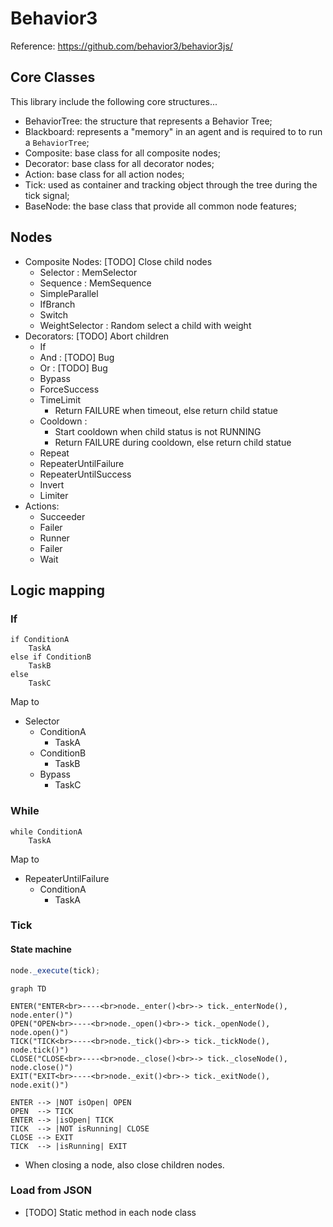 # Behavior3

Reference: https://github.com/behavior3/behavior3js/

## Core Classes

This library include the following core structures...

- BehaviorTree: the structure that represents a Behavior Tree;
- Blackboard: represents a "memory" in an agent and is required to to run a `BehaviorTree`;
- Composite: base class for all composite nodes;
- Decorator: base class for all decorator nodes;
- Action: base class for all action nodes;
- Tick: used as container and tracking object through the tree during the tick signal;
- BaseNode: the base class that provide all common node features;

## Nodes

- Composite Nodes: [TODO] Close child nodes
    - Selector : MemSelector
    - Sequence : MemSequence
    - SimpleParallel
    - IfBranch
    - Switch
    - WeightSelector : Random select a child with weight
- Decorators: [TODO] Abort children
    - If
    - And : [TODO] Bug
    - Or : [TODO] Bug
    - Bypass
    - ForceSuccess
    - TimeLimit
        - Return FAILURE when timeout, else return child statue
    - Cooldown : 
        - Start cooldown when child status is not RUNNING
        - Return FAILURE during cooldown, else return child statue
    - Repeat
    - RepeaterUntilFailure
    - RepeaterUntilSuccess
    - Invert
    - Limiter
- Actions:
    - Succeeder
    - Failer
    - Runner
    - Failer
    - Wait

## Logic mapping

### If

```
if ConditionA
    TaskA
else if ConditionB
    TaskB
else
    TaskC
```

Map to

- Selector
    - ConditionA
        - TaskA
    - ConditionB
        - TaskB   
    - Bypass
        - TaskC

### While

```
while ConditionA
    TaskA
```

Map to

- RepeaterUntilFailure
    - ConditionA
        - TaskA

### Tick

#### State machine

```javascript
node._execute(tick);
```

```mermaid
graph TD

ENTER("ENTER<br>----<br>node._enter()<br>-> tick._enterNode(), node.enter()")
OPEN("OPEN<br>----<br>node._open()<br>-> tick._openNode(), node.open()")
TICK("TICK<br>----<br>node._tick()<br>-> tick._tickNode(), node.tick()")
CLOSE("CLOSE<br>----<br>node._close()<br>-> tick._closeNode(), node.close()")
EXIT("EXIT<br>----<br>node._exit()<br>-> tick._exitNode(), node.exit()")

ENTER --> |NOT isOpen| OPEN
OPEN  --> TICK
ENTER --> |isOpen| TICK
TICK  --> |NOT isRunning| CLOSE
CLOSE --> EXIT
TICK  --> |isRunning| EXIT
```

- When closing a node, also close children nodes.

### Load from JSON

- [TODO] Static method in each node class